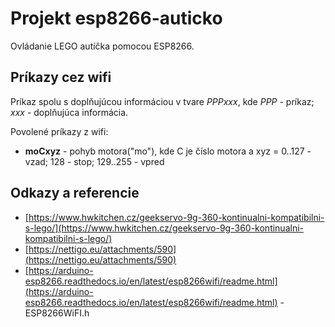 # Projekt esp8266-auticko

Ovládanie LEGO autíčka pomocou ESP8266.

## Príkazy cez wifi

Príkaz spolu s doplňujúcou informáciou v tvare *PPPxxx*, kde *PPP* - príkaz; *xxx* - doplňujúca informácia.

Povolené príkazy z wifi:
 - **moCxyz** - pohyb motora("mo"), kde C je číslo motora a xyz = 0..127 - vzad; 128 - stop; 129..255 - vpred

## Odkazy a referencie

 - [https://www.hwkitchen.cz/geekservo-9g-360-kontinualni-kompatibilni-s-lego/](https://www.hwkitchen.cz/geekservo-9g-360-kontinualni-kompatibilni-s-lego/)
 - [https://nettigo.eu/attachments/590](https://nettigo.eu/attachments/590)
 - [https://arduino-esp8266.readthedocs.io/en/latest/esp8266wifi/readme.html](https://arduino-esp8266.readthedocs.io/en/latest/esp8266wifi/readme.html) - ESP8266WiFI.h
